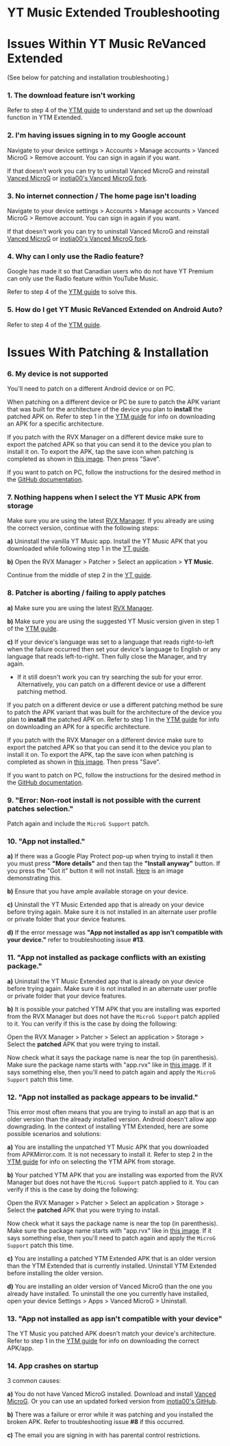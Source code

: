 # **YT Music Extended Troubleshooting**



# **Issues Within YT Music ReVanced Extended**

(See below for patching and installation troubleshooting.)



### **1. The download feature isn't working**

Refer to step 4 of the [YTM guide](https://www.reddit.com/r/revancedextended/wiki/ytm-guide/#wiki_downloader_setup) to understand and set up the download function in YTM Extended.




### **2. I'm having issues signing in to my Google account**

Navigate to your device settings > Accounts > Manage accounts > Vanced MicroG > Remove account. You can sign in again if you want.

If that doesn't work you can try to uninstall Vanced MicroG and reinstall [Vanced MicroG](https://github.com/TeamVanced/VancedMicroG/releases/latest) or [inotia00's Vanced MicroG fork](https://github.com/inotia00/VancedMicroG/releases/latest).




### **3. No internet connection / The home page isn't loading**

Navigate to your device settings > Accounts > Manage accounts > Vanced MicroG > Remove account. You can sign in again if you want.

If that doesn't work you can try to uninstall Vanced MicroG and reinstall [Vanced MicroG](https://github.com/TeamVanced/VancedMicroG/releases/latest) or [inotia00's Vanced MicroG fork](https://github.com/inotia00/VancedMicroG/releases/latest).




### **4. Why can I only use the Radio feature?**

Google has made it so that Canadian users who do not have YT Premium can only use the Radio feature within YouTube Music.

Refer to step 4 of the [YTM guide](https://www.reddit.com/r/revancedextended/wiki/ytm-guide/#wiki_spoof_app_version_setup_.28for_canadian_users.29) to solve this.




### **5. How do I get YT Music ReVanced Extended on Android Auto?**

Refer to step 4 of the [YTM guide](https://www.reddit.com/r/revancedextended/wiki/ytm-guide/#wiki_android_auto_setup).







# **Issues With Patching & Installation**



### **6. My device is not supported**

You'll need to patch on a different Android device or on PC.

When patching on a different device or PC be sure to patch the APK variant that was built for the architecture of the device you plan to **install** the patched APK on. Refer to step 1 in the [YTM guide](https://www.reddit.com/r/revancedextended/wiki/ytm-guide/#wiki_1._downloading_vanced_microg.2C_rvx_manager.2C_.26amp.3B_yt_music_apk) for info on downloading an APK for a specific architecture.

If you patch with the RVX Manager on a different device make sure to export the patched APK so that you can send it to the device you plan to install it on. To export the APK, tap the save icon when patching is completed as shown in [this image](https://imgur.com/a/FKD0okE). Then press "Save".

If you want to patch on PC, follow the instructions for the desired method in the [GitHub documentation](https://github.com/inotia00/revanced-documentation#revanced-extended-documentation).




### **7. Nothing happens when I select the YT Music APK from storage**

Make sure you are using the latest [RVX Manager](https://github.com/inotia00/revanced-manager/releases/latest). If you already are using the correct version, continue with the following steps:

**a)** Uninstall the vanilla YT Music app. Install the YT Music APK that you downloaded while following step 1 in the [YT guide](https://www.reddit.com/r/revancedextended/wiki/yt-guide/#wiki_1._downloading_vanced_microg.2C_rvx_manager.2C_.26amp.3B_yt_apk).

**b)** Open the RVX Manager > Patcher > Select an application > **YT Music**.

Continue from the middle of step 2 in the [YT guide](https://www.reddit.com/r/revancedextended/wiki/yt-guide/#wiki_2._patching_the_apk).



### **8. Patcher is aborting / failing to apply patches**

**a)** Make sure you are using the latest [RVX Manager](https://github.com/inotia00/revanced-manager/releases/latest).

**b)** Make sure you are using the suggested YT Music version given in step 1 of the [YTM guide](https://www.reddit.com/r/revancedextended/wiki/ytm-guide/#wiki_1._downloading_vanced_microg.2C_rvx_manager.2C_.26amp.3B_yt_music_apk).

**c)** If your device's language was set to a language that reads right-to-left when the failure occurred then set your device's language to English or any language that reads left-to-right. Then fully close the Manager, and try again.

* If it still doesn't work you can try searching the sub for your error. Alternatively, you can patch on a different device or use a different patching method.

If you patch on a different device or use a different patching method be sure to patch the APK variant that was built for the architecture of the device you plan to **install** the patched APK on. Refer to step 1 in the [YTM guide](https://www.reddit.com/r/revancedextended/wiki/ytm-guide/#wiki_1._downloading_vanced_microg.2C_rvx_manager.2C_.26amp.3B_yt_music_apk) for info on downloading an APK for a specific architecture.

If you patch with the RVX Manager on a different device make sure to export the patched APK so that you can send it to the device you plan to install it on. To export the APK, tap the save icon when patching is completed as shown in [this image](https://imgur.com/a/FKD0okE). Then press "Save".

If you want to patch on PC, follow the instructions for the desired method in the [GitHub documentation](https://github.com/inotia00/revanced-documentation#revanced-extended-documentation).




### **9. "Error: Non-root install is not possible with the current patches selection."**

Patch again and include the `MicroG Support` patch.




### **10. "App not installed."**

**a)** If there was a Google Play Protect pop-up when trying to install it then you must press **"More details"** and then tap the **"Install anyway"** button. If you press the "Got it" button it will not install. [Here](https://imgur.com/a/Ck8nfhn) is an image demonstrating this.

**b)** Ensure that you have ample available storage on your device.

**c)** Uninstall the YT Music Extended app that is already on your device before trying again. Make sure it is not installed in an alternate user profile or private folder that your device features.

**d)** If the error message was **"App not installed as app isn't compatible with your device."** refer to troubleshooting issue **#13**.




### **11. "App not installed as package conflicts with an existing package."**

**a)** Uninstall the YT Music Extended app that is already on your device before trying again. Make sure it is not installed in an alternate user profile or private folder that your device features.

**b)** It is possible your patched YTM APK that you are installing was exported from the RVX Manager but does not have the `MicroG Support` patch applied to it. You can verify if this is the case by doing the following:

Open the RVX Manager > Patcher > Select an application > Storage > Select the **patched** APK that you were trying to install.

Now check what it says the package name is near the top (in parenthesis). Make sure the package name starts with "app.rvx" like in [this image](https://imgur.com/a/AlYepUa). If it says something else, then you'll need to patch again and apply the `MicroG Support` patch this time.




### **12. "App not installed as package appears to be invalid."**

This error most often means that you are trying to install an app that is an older version than the already installed version. Android doesn't allow app downgrading. In the context of installing YTM Extended, here are some possible scenarios and solutions:

**a)** You are installing the unpatched YT Music APK that you downloaded from APKMirror.com. It is not necessary to install it. Refer to step 2 in the [YTM guide](https://www.reddit.com/r/revancedextended/wiki/ytm-guide/#wiki_2._patching_the_apk) for info on selecting the YTM APK from storage.

**b)** Your patched YTM APK that you are installing was exported from the RVX Manager but does not have the `MicroG Support` patch applied to it. You can verify if this is the case by doing the following:

Open the RVX Manager > Patcher > Select an application > Storage > Select the **patched** APK that you were trying to install.

Now check what it says the package name is near the top (in parenthesis). Make sure the package name starts with "app.rvx" like in [this image](https://imgur.com/a/AlYepUa). If it says something else, then you'll need to patch again and apply the `MicroG Support` patch this time.

**c)** You are installing a patched YTM Extended APK that is an older version than the YTM Extended that is currently installed. Uninstall YTM Extended before installing the older version.

**d)** You are installing an older version of Vanced MicroG than the one you already have installed. To uninstall the one you currently have installed, open your device Settings > Apps > Vanced MicroG > Uninstall.




### **13. "App not installed as app isn't compatible with your device"**

The YT Music you patched APK doesn't match your device's architecture. Refer to step 1 in the [YTM guide](https://www.reddit.com/r/revancedextended/wiki/ytm-guide/#wiki_1._downloading_vanced_microg.2C_rvx_manager.2C_.26amp.3B_yt_music_apk) for info on downloading the correct APK/app.




### **14. App crashes on startup**

3 common causes:

**a)** You do not have Vanced MicroG installed. Download and install [Vanced MicroG](https://github.com/TeamVanced/VancedMicroG/releases/latest). Or you can use an updated forked version from [inotia00's GitHub](https://github.com/inotia00/VancedMicroG/releases/latest).

**b)** There was a failure or error while it was patching and you installed the broken APK. Refer to troubleshooting issue **#8** if this occurred.

**c)** The email you are signing in with has parental control restrictions.
